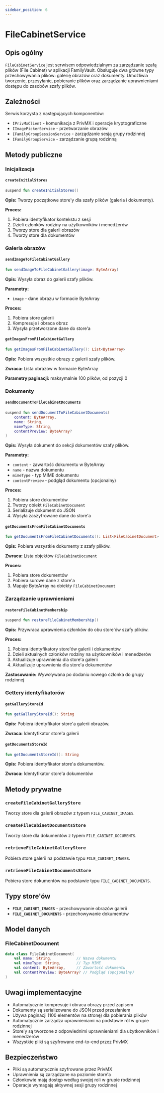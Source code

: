 ```yaml
---
sidebar_position: 6
---
```


# FileCabinetService

## Opis ogólny

`FileCabinetService` jest serwisem odpowiedzialnym za zarządzanie szafą plików (File Cabinet) w aplikacji FamilyVault. Obsługuje dwa główne typy przechowywania plików: galerię obrazów oraz dokumenty. Umożliwia tworzenie, przesyłanie, pobieranie plików oraz zarządzanie uprawnieniami dostępu do zasobów szafy plików.

## Zależności

Serwis korzysta z następujących komponentów:
- `IPrivMxClient` - komunikacja z PrivMX i operacje kryptograficzne
- `IImagePickerService` - przetwarzanie obrazów
- `IFamilyGroupSessionService` - zarządzanie sesją grupy rodzinnej
- `IFamilyGroupService` - zarządzanie grupą rodzinną

## Metody publiczne

### Inicjalizacja

#### `createInitialStores`
```kotlin
suspend fun createInitialStores()
```

**Opis:** Tworzy początkowe store'y dla szafy plików (galeria i dokumenty).

**Proces:**
1. Pobiera identyfikator kontekstu z sesji
2. Dzieli członków rodziny na użytkowników i menedżerów
3. Tworzy store dla galerii obrazów
4. Tworzy store dla dokumentów

### Galeria obrazów

#### `sendImageToFileCabinetGallery`
```kotlin
fun sendImageToFileCabinetGallery(image: ByteArray)
```

**Opis:** Wysyła obraz do galerii szafy plików.

**Parametry:**
- `image` - dane obrazu w formacie ByteArray

**Proces:**
1. Pobiera store galerii
2. Kompresuje i obraca obraz
3. Wysyła przetworzone dane do store'a

#### `getImagesFromFileCabinetGallery`
```kotlin
fun getImagesFromFileCabinetGallery(): List<ByteArray>
```

**Opis:** Pobiera wszystkie obrazy z galerii szafy plików.

**Zwraca:** Lista obrazów w formacie ByteArray

**Parametry paginacji:** maksymalnie 100 plików, od pozycji 0

### Dokumenty

#### `sendDocumentToFileCabinetDocuments`
```kotlin
suspend fun sendDocumentToFileCabinetDocuments(
    content: ByteArray,
    name: String,
    mimeType: String,
    contentPreview: ByteArray?
)
```

**Opis:** Wysyła dokument do sekcji dokumentów szafy plików.

**Parametry:**
- `content` - zawartość dokumentu w ByteArray
- `name` - nazwa dokumentu
- `mimeType` - typ MIME dokumentu
- `contentPreview` - podgląd dokumentu (opcjonalny)

**Proces:**
1. Pobiera store dokumentów
2. Tworzy obiekt `FileCabinetDocument`
3. Serializuje dokument do JSON
4. Wysyła zaszyfrowane dane do store'a

#### `getDocumentsFromFileCabinetDocuments`
```kotlin
fun getDocumentsFromFileCabinetDocuments(): List<FileCabinetDocument>
```

**Opis:** Pobiera wszystkie dokumenty z szafy plików.

**Zwraca:** Lista objektów `FileCabinetDocument`

**Proces:**
1. Pobiera store dokumentów
2. Pobiera surowe dane z store'a
3. Mapuje ByteArray na obiekty `FileCabinetDocument`

### Zarządzanie uprawnieniami

#### `restoreFileCabinetMembership`
```kotlin
suspend fun restoreFileCabinetMembership()
```

**Opis:** Przywraca uprawnienia członków do obu store'ów szafy plików.

**Proces:**
1. Pobiera identyfikatory store'ów galerii i dokumentów
2. Dzieli aktualnych członków rodziny na użytkowników i menedżerów
3. Aktualizuje uprawnienia dla store'a galerii
4. Aktualizuje uprawnienia dla store'a dokumentów

**Zastosowanie:** Wywoływana po dodaniu nowego członka do grupy rodzinnej

### Gettery identyfikatorów

#### `getGalleryStoreId`
```kotlin
fun getGalleryStoreId(): String
```

**Opis:** Pobiera identyfikator store'a galerii obrazów.

**Zwraca:** Identyfikator store'a galerii

#### `getDocumentsStoreId`
```kotlin
fun getDocumentsStoreId(): String
```

**Opis:** Pobiera identyfikator store'a dokumentów.

**Zwraca:** Identyfikator store'a dokumentów

## Metody prywatne

### `createFileCabinetGalleryStore`
Tworzy store dla galerii obrazów z typem `FILE_CABINET_IMAGES`.

### `createFileCabinetDocumentsStore`
Tworzy store dla dokumentów z typem `FILE_CABINET_DOCUMENTS`.

### `retrieveFileCabinetGalleryStore`
Pobiera store galerii na podstawie typu `FILE_CABINET_IMAGES`.

### `retrieveFileCabinetDocumentsStore`
Pobiera store dokumentów na podstawie typu `FILE_CABINET_DOCUMENTS`.

## Typy store'ów

- **`FILE_CABINET_IMAGES`** - przechowywanie obrazów galerii
- **`FILE_CABINET_DOCUMENTS`** - przechowywanie dokumentów

## Model danych

### FileCabinetDocument
```kotlin
data class FileCabinetDocument(
    val name: String,           // Nazwa dokumentu
    val mimeType: String,       // Typ MIME
    val content: ByteArray,     // Zawartość dokumentu
    val contentPreview: ByteArray? // Podgląd (opcjonalny)
)
```

## Uwagi implementacyjne

- Automatycznie kompresuje i obraca obrazy przed zapisem
- Dokumenty są serializowane do JSON przed przesłaniem
- Używa paginacji (100 elementów na stronę) dla pobierania plików
- Automatycznie zarządza uprawnieniami na podstawie ról w grupie rodzinnej
- Store'y są tworzone z odpowiednimi uprawnieniami dla użytkowników i menedżerów
- Wszystkie pliki są szyfrowane end-to-end przez PrivMX

## Bezpieczeństwo

- Pliki są automatycznie szyfrowane przez PrivMX
- Uprawnienia są zarządzane na poziomie store'a
- Członkowie mają dostęp według swojej roli w grupie rodzinnej
- Operacje wymagają aktywnej sesji grupy rodzinnej
